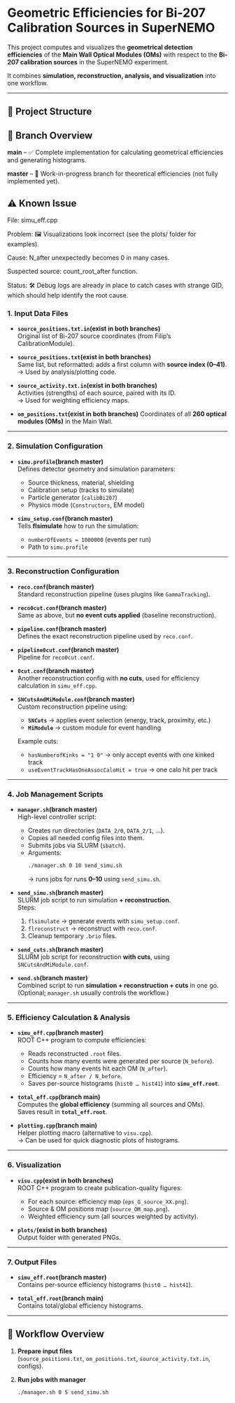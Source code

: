 # Geometric Efficiencies for Bi-207 Calibration Sources in SuperNEMO

This project computes and visualizes the **geometrical detection efficiencies** of the **Main Wall Optical Modules (OMs)** with respect to the **Bi-207 calibration sources** in the SuperNEMO experiment.

It combines **simulation, reconstruction, analysis, and visualization** into one workflow.

---

## 📂 Project Structure

## 🌿 Branch Overview

**main** – ✅ Complete implementation for calculating geometrical efficiencies and generating histograms.

**master** – 🚧 Work-in-progress branch for theoretical efficiencies (not fully implemented yet).

## ⚠️ Known Issue

File: simu_eff.cpp

Problem: 🖼️ Visualizations look incorrect (see the plots/ folder for examples).

Cause: N_after unexpectedly becomes 0 in many cases.

Suspected source: count_root_after function.

Status: 🛠️ Debug logs are already in place to catch cases with strange GID, which should help identify the root cause.

### 1. Input Data Files

- **`source_positions.txt.in`(exist in both branches)**  
  Original list of Bi-207 source coordinates (from Filip’s CalibrationModule).  

- **`source_positions.txt`(exist in both branches)**  
  Same list, but reformatted: adds a first column with **source index (0–41)**.  
  → Used by analysis/plotting code.  

- **`source_activity.txt.in`(exist in both branches)**  
  Activities (strengths) of each source, paired with its ID.  
  → Used for weighting efficiency maps.  

- **`om_positions.txt`(exist in both branches)**
  Coordinates of all **260 optical modules (OMs)** in the Main Wall.  

---

### 2. Simulation Configuration

- **`simu.profile`(branch master)**  
  Defines detector geometry and simulation parameters:  
  - Source thickness, material, shielding  
  - Calibration setup (tracks to simulate)  
  - Particle generator (`calibBi207`)  
  - Physics mode (`Constructors`, EM model)  

- **`simu_setup.conf`(branch master)**  
  Tells **flsimulate** how to run the simulation:  
  - `numberOfEvents = 1000000` (events per run)  
  - Path to `simu.profile`  

---

### 3. Reconstruction Configuration

- **`reco.conf`(branch master)**  
  Standard reconstruction pipeline (uses plugins like `GammaTracking`).  

- **`reco0cut.conf`(branch master)**  
  Same as above, but **no event cuts applied** (baseline reconstruction).  

- **`pipeline.conf`(branch master)**  
  Defines the exact reconstruction pipeline used by `reco.conf`.  

- **`pipeline0cut.conf`(branch master)**  
  Pipeline for `reco0cut.conf`.  

- **`0cut.conf`(branch master)**  
  Another reconstruction config with **no cuts**, used for efficiency calculation in `simu_eff.cpp`.  

- **`SNCutsAndMiModule.conf`(branch master)**  
  Custom reconstruction pipeline using:  
  - **`SNCuts`** → applies event selection (energy, track, proximity, etc.)  
  - **`MiModule`** → custom module for event handling  

  Example cuts:  
  - `hasNumberofKinks = "1 0"` → only accept events with one kinked track  
  - `useEventTrackHasOneAssocCaloHit = true` → one calo hit per track  

---

### 4. Job Management Scripts

- **`manager.sh`(branch master)**  
  High-level controller script:  
  - Creates run directories (`DATA_2/0`, `DATA_2/1`, …).  
  - Copies all needed config files into them.  
  - Submits jobs via SLURM (`sbatch`).  
  - Arguments:  
    ```sh
    ./manager.sh 0 10 send_simu.sh
    ```
    → runs jobs for runs **0–10** using `send_simu.sh`.

- **`send_simu.sh`(branch master)**  
  SLURM job script to run simulation **+ reconstruction**.  
  Steps:  
  1. `flsimulate` → generate events with `simu_setup.conf`.  
  2. `flreconstruct` → reconstruct with `reco.conf`.  
  3. Cleanup temporary `.brio` files.  

- **`send_cuts.sh`(branch master)**  
  SLURM job script for reconstruction **with cuts**, using `SNCutsAndMiModule.conf`.  

- **`send.sh`(branch master)**  
  Combined script to run **simulation + reconstruction + cuts** in one go.  
  (Optional; `manager.sh` usually controls the workflow.)  

---

### 5. Efficiency Calculation & Analysis

- **`simu_eff.cpp`(branch master)**  
  ROOT C++ program to compute efficiencies:  
  - Reads reconstructed `.root` files.  
  - Counts how many events were generated per source (`N_before`).  
  - Counts how many events hit each OM (`N_after`).  
  - Efficiency = `N_after / N_before`.  
  - Saves per-source histograms (`hist0 … hist41`) into **`simu_eff.root`**.  

- **`total_eff.cpp`(branch main)**  
  Computes the **global efficiency** (summing all sources and OMs).  
  Saves result in **`total_eff.root`**.  

- **`plotting.cpp`(branch main)**  
  Helper plotting macro (alternative to `visu.cpp`).  
  → Can be used for quick diagnostic plots of histograms.  

---

### 6. Visualization

- **`visu.cpp`(exist in both branches)**  
  ROOT C++ program to create publication-quality figures:  
  - For each source: efficiency map (`eps_G_source_XX.png`).  
  - Source & OM positions map (`source_OM_map.png`).  
  - Weighted efficiency sum (all sources weighted by activity).  

- **`plots/`(exist in both branches)**  
  Output folder with generated PNGs.  

---

### 7. Output Files

- **`simu_eff.root`(branch master)**  
  Contains per-source efficiency histograms (`hist0 … hist41`).  

- **`total_eff.root`(branch main)**  
  Contains total/global efficiency histograms.  

---

## 🔄 Workflow Overview

1. **Prepare input files**  
   (`source_positions.txt`, `om_positions.txt`, `source_activity.txt.in`, configs).  

2. **Run jobs with manager**  
   ```sh
   ./manager.sh 0 5 send_simu.sh
